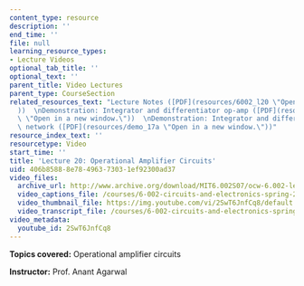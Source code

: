 ```yaml
---
content_type: resource
description: ''
end_time: ''
file: null
learning_resource_types:
- Lecture Videos
optional_tab_title: ''
optional_text: ''
parent_title: Video Lectures
parent_type: CourseSection
related_resources_text: "Lecture Notes ([PDF](resources/6002_l20 \"Open in a new window.\"\
  ))  \nDemonstration: Integrator and differentiator op-amp ([PDF](resources/demo_17\
  \ \"Open in a new window.\"))  \nDemonstration: Integrator and differentiator RC\
  \ network ([PDF](resources/demo_17a \"Open in a new window.\"))"
resource_index_text: ''
resourcetype: Video
start_time: ''
title: 'Lecture 20: Operational Amplifier Circuits'
uid: 406b8588-8e78-4963-7303-1ef92300ad37
video_files:
  archive_url: http://www.archive.org/download/MIT6.002S07/ocw-6.002-lec-mit-10250-20nov2003-220k.mp4
  video_captions_file: /courses/6-002-circuits-and-electronics-spring-2007/fc05b4e68048547faf57b9480e6eb79b_2SwT6JnfCq8.vtt
  video_thumbnail_file: https://img.youtube.com/vi/2SwT6JnfCq8/default.jpg
  video_transcript_file: /courses/6-002-circuits-and-electronics-spring-2007/65d1a318e9a97ce5e0d016d2b48a7efd_2SwT6JnfCq8.pdf
video_metadata:
  youtube_id: 2SwT6JnfCq8
---
```


**Topics covered:** Operational amplifier circuits

**Instructor:** Prof. Anant Agarwal